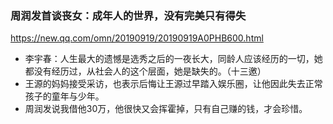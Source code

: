 ### 周润发首谈丧女：成年人的世界，没有完美只有得失
https://new.qq.com/omn/20190919/20190919A0PHB600.html
- 李宇春：人生最大的遗憾是选秀之后的一夜长大，同龄人应该经历的一切，她都没有经历过，从社会人的这个层面，她是缺失的。（十三邀）
- 王源的妈妈接受采访，也表示后悔让王源过早踏入娱乐圈，让他因此失去正常孩子的童年与少年。
- 周润发说我借他30万，他很快又会挥霍掉，只有自己赚的钱，才会珍惜。
